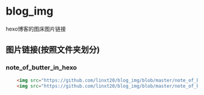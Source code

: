 # blog_img
hexo博客的图床图片链接

## 图片链接(按照文件夹划分)
### note_of_butter_in_hexo
```html
    <img src="https://github.com/linxt20/blog_img/blob/master/note_of_butter_in_hexo/gitalkconfig.jpg?raw=true" title="gitalk配置" alt="gitalk配置">
    <img src="https://github.com/linxt20/blog_img/blob/master/note_of_butter_in_hexo/local_searchconfig.jpg?raw=true" title="local_search配置" alt="local_search配置">
```